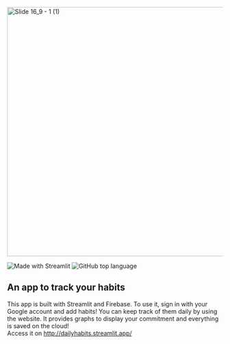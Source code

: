 <img width="1920" height="582" alt="Slide 16_9 - 1 (1)" src="https://github.com/user-attachments/assets/7cf9195a-7b3e-4f50-8491-ddd922b573da" />  

![Made with Streamlit](https://img.shields.io/badge/-Streamlit-FF4B4B?style=flat&logo=streamlit&logoColor=white)
![GitHub top language](https://img.shields.io/github/languages/top/hahhen/dailyhabits)



## An app to track your habits  
This app is built with Streamlit and Firebase. To use it, sign in with your Google account and add habits! You can keep track of them daily by using the website. It provides graphs to display your commitment and everything is saved on the cloud!  
Access it on http://dailyhabits.streamlit.app/ 
